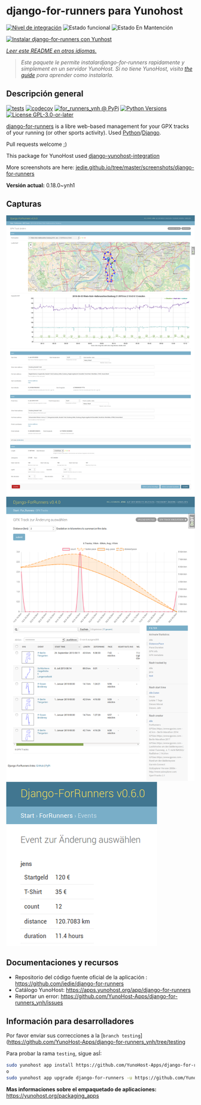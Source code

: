 <!--
Este archivo README esta generado automaticamente<https://github.com/YunoHost/apps/tree/master/tools/readme_generator>
No se debe editar a mano.
-->

# django-for-runners para Yunohost

[![Nivel de integración](https://dash.yunohost.org/integration/django-for-runners.svg)](https://ci-apps.yunohost.org/ci/apps/django-for-runners/) ![Estado funcional](https://ci-apps.yunohost.org/ci/badges/django-for-runners.status.svg) ![Estado En Mantención](https://ci-apps.yunohost.org/ci/badges/django-for-runners.maintain.svg)

[![Instalar django-for-runners con Yunhost](https://install-app.yunohost.org/install-with-yunohost.svg)](https://install-app.yunohost.org/?app=django-for-runners)

*[Leer este README en otros idiomas.](./ALL_README.md)*

> *Este paquete le permite instalardjango-for-runners rapidamente y simplement en un servidor YunoHost.*
> *Si no tiene YunoHost, visita [the guide](https://yunohost.org/install) para aprender como instalarla.*

## Descripción general

[![tests](https://github.com/YunoHost-Apps/django-for-runners_ynh/actions/workflows/tests.yml/badge.svg?branch=main)](https://github.com/YunoHost-Apps/django-for-runners_ynh/actions/workflows/tests.yml)
[![codecov](https://codecov.io/github/jedie/for_runners_ynh/branch/main/graph/badge.svg)](https://app.codecov.io/github/jedie/for_runners_ynh)
[![for_runners_ynh @ PyPi](https://img.shields.io/pypi/v/for_runners_ynh?label=for_runners_ynh%20%40%20PyPi)](https://pypi.org/project/for_runners_ynh/)
[![Python Versions](https://img.shields.io/pypi/pyversions/for_runners_ynh)](https://github.com/YunoHost-Apps/django-for-runners_ynh/blob/main/pyproject.toml)
[![License GPL-3.0-or-later](https://img.shields.io/pypi/l/for_runners_ynh)](https://github.com/YunoHost-Apps/django-for-runners_ynh/blob/main/LICENSE)

[django-for-runners](https://github.com/jedie/django-for-runners) is a libre web-based management for your GPX tracks of your running (or other sports activity). Used [Python](https://www.python.org/)/[Django](https://www.djangoproject.com/).

Pull requests welcome ;)

This package for YunoHost used [django-yunohost-integration](https://github.com/YunoHost-Apps/django_yunohost_integration)

More screenshots are here: [jedie.github.io/tree/master/screenshots/django-for-runners](https://github.com/jedie/jedie.github.io/tree/master/screenshots/django-for-runners/README.creole)


**Versión actual:** 0.18.0~ynh1

## Capturas

![Captura de django-for-runners](./doc/screenshots/for_runers_v060_2018_07_31_gpx_track.png)
![Captura de django-for-runners](./doc/screenshots/for_runners_v040_2018_6_26_gpx_info.png)
![Captura de django-for-runners](./doc/screenshots/for_runners_v060_2018_07_19_event_costs.png)

## Documentaciones y recursos

- Repositorio del código fuente oficial de la aplicación : <https://github.com/jedie/django-for-runners>
- Catálogo YunoHost: <https://apps.yunohost.org/app/django-for-runners>
- Reportar un error: <https://github.com/YunoHost-Apps/django-for-runners_ynh/issues>

## Información para desarrolladores

Por favor enviar sus correcciones a la [`branch testing`](https://github.com/YunoHost-Apps/django-for-runners_ynh/tree/testing

Para probar la rama `testing`, sigue asÍ:

```bash
sudo yunohost app install https://github.com/YunoHost-Apps/django-for-runners_ynh/tree/testing --debug
o
sudo yunohost app upgrade django-for-runners -u https://github.com/YunoHost-Apps/django-for-runners_ynh/tree/testing --debug
```

**Mas informaciones sobre el empaquetado de aplicaciones:** <https://yunohost.org/packaging_apps>
